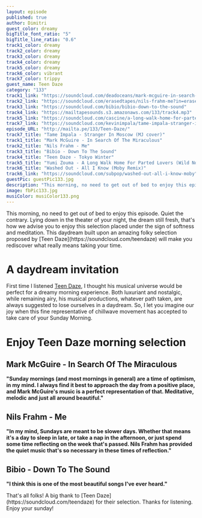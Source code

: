 ```yaml
---
layout: episode
published: true
author: Dimitri
guest_color: dreamy
bigTitle_font_ratio: "5"
bigTitle_line_ratio: "0.6"
track1_color: dreamy
track2_color: dreamy
track3_color: dreamy
track4_color: dreamy
track5_color: dreamy
track6_color: vibrant
track7_color: trippy
guest_name: Teen Daze
category: "133"
track1_link: "https://soundcloud.com/deadoceans/mark-mcguire-in-search-of-the-miraculous"
track2_link: "https://soundcloud.com/erasedtapes/nils-frahm-me?in=erasedtapes/sets/nils-frahm-screws"
track3_link: "https://soundcloud.com/bibio/bibio-down-to-the-sound"
track4_link: "https://mailtapesounds.s3.amazonaws.com/133/track4.mp3"
track5_link: "https://soundcloud.com/cascine/a-long-walk-home-for-parted"
track7_link: "https://soundcloud.com/kevinimpala/tame-impala-stranger-in-moscow"
episode_URL: "http://mailta.pe/133/Teen-Daze/"
track7_title: "Tame Impala - Stranger In Moscow (MJ cover)"
track1_title: "Mark McGuire - In Search Of The Miraculous"
track2_title: "Nils Frahm - Me"
track3_title: "Bibio - Down To The Sound"
track4_title: "Teen Daze - Tokyo Winter"
track5_title: "Yumi Zouma - A Long Walk Home For Parted Lovers (Wild Nothing Remix)"
track6_title: "Washed Out - All I Know (Moby Remix)"
track6_link: "https://soundcloud.com/subpop/washed-out-all-i-know-moby"
guestPic: guestPic133.jpg
description: "This morning, no need to get out of bed to enjoy this episode. Quiet the contrary. Lying down in the theater of your night, the dream still fresh, that's how we advise you to enjoy this selection placed under the sign of softness and meditation. This daydream built upon an amazing folky selection proposed by Teen Daze will make you rediscover what really means taking your time."
image: fbPic133.jpg
musiColor: musiColor133.png
---
```


<p id="introduction">
This morning, no need to get out of bed to enjoy this episode. Quiet the contrary. Lying down in the theater of your night, the dream still fresh, that's how we advise you to enjoy this selection placed under the sign of softness and meditation. This daydream built upon an amazing folky selection proposed by [Teen Daze](https://soundcloud.com/teendaze) will make you rediscover what really means taking your time. </p>

# A daydream invitation
First time I listened [Teen Daze](https://soundcloud.com/teendaze), I thought his musical universe would be perfect for a dreamy morning experience. Both luxuriant and nostalgic, while remaining airy, his musical productions, whatever path taken, are always suggested to lose ourselves in a daydream. So, I let you imagine our joy when this fine representative of chillwave movement has accepted to take care of your Sunday Morning. 

# Enjoy Teen Daze morning selection

## Mark McGuire - In Search Of The Miraculous
**"**Sunday mornings (and most mornings in general) are a time of optimism, in my mind.  I always find it best to approach the day from a positive place, and Mark McGuire's music is a perfect representation of that.  Meditative, melodic and just all around beautiful.**"**

## Nils Frahm - Me
**"**In my mind, Sundays are meant to be slower days.  Whether that means it's a day to sleep in late, or take a nap in the afternoon, or just spend some time reflecting on the week that's passed.  Nils Frahm has provided the quiet music that's so necessary in these times of reflection.**"**

## Bibio - Down To The Sound
**"**I think this is one of the most beautiful songs I've ever heard.**"**

<p id="outroduction">
That's all folks! A big thank to [Teen Daze](https://soundcloud.com/teendaze) for their selection. Thanks for listening. Enjoy your sunday!
</p>